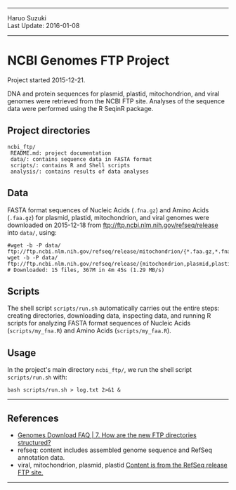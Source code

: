 ----------

Haruo Suzuki  
Last Update: 2016-01-08  

----------

# NCBI Genomes FTP Project
Project started 2015-12-21.  

DNA and protein sequences for plasmid, plastid, mitochondrion, and viral genomes were retrieved from the NCBI FTP site.
Analyses of the sequence data were performed using the R SeqinR package.

## Project directories

    ncbi_ftp/
     README.md: project documentation
     data/: contains sequence data in FASTA format
     scripts/: contains R and Shell scripts
     analysis/: contains results of data analyses

## Data

FASTA format sequences of Nucleic Acids (`.fna.gz`) and Amino Acids (`.faa.gz`) for plasmid, plastid, mitochondrion, and viral genomes were downloaded on 2015-12-18 from <ftp://ftp.ncbi.nlm.nih.gov/refseq/release> into `data/`, using:  

    #wget -b -P data/ ftp://ftp.ncbi.nlm.nih.gov/refseq/release/mitochondrion/{*.faa.gz,*.fna.gz}
    wget -b -P data/ ftp://ftp.ncbi.nlm.nih.gov/refseq/release/{mitochondrion,plasmid,plastid,viral}/{*.faa.gz,*.fna.gz}
    # Downloaded: 15 files, 367M in 4m 45s (1.29 MB/s)

## Scripts

The shell script `scripts/run.sh` automatically carries out the entire steps: creating directories, downloading data, inspecting data, and running R scripts for analyzing FASTA format sequences of Nucleic Acids (`scripts/my_fna.R`) and Amino Acids (`scripts/my_faa.R`).

## Usage

In the project's main directory `ncbi_ftp/`, we run the shell script `scripts/run.sh` with:

    bash scripts/run.sh > log.txt 2>&1 &

----------

## References
- [Genomes Download FAQ | 7. How are the new FTP directories structured?](http://www.ncbi.nlm.nih.gov/genome/doc/ftpfaq/#structure)
 - refseq: content includes assembled genome sequence and RefSeq annotation data.
  - viral, mitochondrion, plasmid, plastid [Content is from the RefSeq release FTP site.](ftp://ftp.ncbi.nlm.nih.gov/refseq/release/README)

----------
